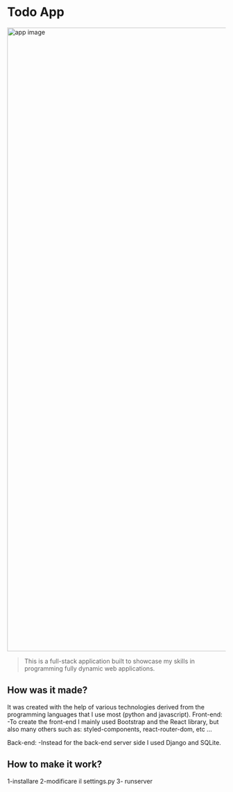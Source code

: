 # Todo App
<img width="1439" alt="app image" src="https://user-images.githubusercontent.com/96723681/166712355-dfbbce66-39ed-44a5-8df7-0b4d4f30e9a5.png">

> This is a full-stack application built to showcase my skills in programming fully dynamic web applications.

## How was it made?
It was created with the help of various technologies derived from the programming languages that I use most (python and javascript).
Front-end:
        -To create the front-end I mainly used Bootstrap and the React library, but also many others such as: styled-components, react-router-dom, etc ...

Back-end:
        -Instead for the back-end server side I used Django and SQLite.

## How to make it work?

1-installare 
2-modificare il settings.py 
3- runserver
